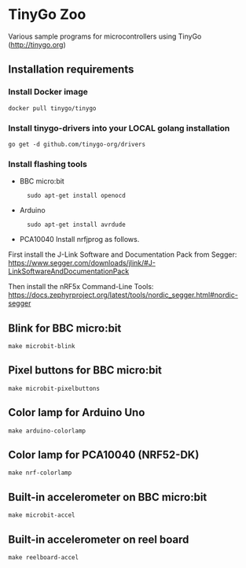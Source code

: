 # TinyGo Zoo

Various sample programs for microcontrollers using TinyGo (http://tinygo.org)

## Installation requirements

### Install Docker image

    docker pull tinygo/tinygo

### Install tinygo-drivers into your LOCAL golang installation

    go get -d github.com/tinygo-org/drivers

### Install flashing tools

- BBC micro:bit

        sudo apt-get install openocd

- Arduino

        sudo apt-get install avrdude

- PCA10040
Install nrfjprog as follows.
        
First install the J-Link Software and Documentation Pack from Segger:
https://www.segger.com/downloads/jlink/#J-LinkSoftwareAndDocumentationPack

Then install the nRF5x Command-Line Tools:
https://docs.zephyrproject.org/latest/tools/nordic_segger.html#nordic-segger


## Blink for BBC micro:bit

    make microbit-blink

## Pixel buttons for BBC micro:bit

    make microbit-pixelbuttons

## Color lamp for Arduino Uno

    make arduino-colorlamp

## Color lamp for PCA10040 (NRF52-DK)

    make nrf-colorlamp

## Built-in accelerometer on BBC micro:bit

    make microbit-accel

## Built-in accelerometer on reel board

    make reelboard-accel
